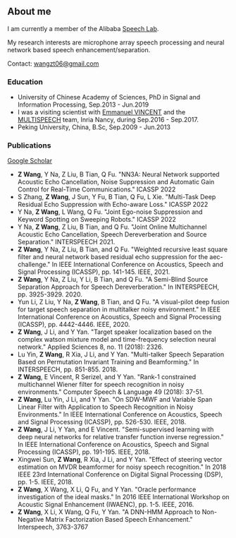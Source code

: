 ## About me

I am currently a member of the Alibaba [Speech Lab](https://damo.alibaba.com/labs/speech).

My research interests are microphone array speech processing and neural network based speech enhancement/separation.

Contact: wangzt06@gmail.com

### Education

* University of Chinese Academy of Sciences, PhD in Signal and Information Processing, Sep.2013 - Jun.2019
* I was a visiting scientist with [Emmanuel VINCENT](https://members.loria.fr/EVincent/) and the [MULTISPEECH](https://team.inria.fr/multispeech/) team, Inria Nancy, during Sep.2016 - Sep.2017.
* Peking University, China, B.Sc, Sep.2009 - Jun.2013

### Publications

[Google Scholar](https://scholar.google.com/citations?user=V526tBsAAAAJ&hl=en)

* **Z Wang**, Y Na, Z Liu, B Tian, Q Fu. "NN3A: Neural Network supported Acoustic Echo Cancellation, Noise Suppression and Automatic Gain Control for Real-Time Communications." ICASSP 2022
* S Zhang, **Z Wang**, J Sun, Y Fu, B Tian, Q Fu, L Xie. "Multi-Task Deep Residual Echo Suppression with Echo-aware Loss." ICASSP 2022
* Y Na, **Z Wang**, L Wang, Q Fu. "Joint Ego-noise Suppression and Keyword Spotting on Sweeping Robots." ICASSP 2022
* Y Na, **Z Wang**, Z Liu, B Tian, and Q Fu. "Joint Online Multichannel Acoustic Echo Cancellation, Speech Dereverberation and Source Separation." INTERSPEECH 2021.
* **Z Wang**, Y Na, Z Liu, B Tian, and Q Fu. "Weighted recursive least square filter and neural network based residual echo suppression for the aec-challenge." In IEEE International Conference on Acoustics, Speech and Signal Processing (ICASSP), pp. 141-145. IEEE, 2021.
* **Z Wang**, Y Na, Z Liu, Y Li, B Tian, and Q Fu. "A Semi-Blind Source Separation Approach for Speech Dereverberation." In INTERSPEECH, pp. 3925-3929. 2020.
* Yun Li, Z Liu, Y Na, **Z Wang**, B Tian, and Q Fu. "A visual-pilot deep fusion for target speech separation in multitalker noisy environment." In IEEE International Conference on Acoustics, Speech and Signal Processing (ICASSP), pp. 4442-4446. IEEE, 2020.
* **Z Wang**, J Li, and Y Yan. "Target speaker localization based on the complex watson mixture model and time-frequency selection neural network." Applied Sciences 8, no. 11 (2018): 2326.
* Lu Yin, **Z Wang**, R Xia, J Li, and Y Yan. "Multi-talker Speech Separation Based on Permutation Invariant Training and Beamforming." In INTERSPEECH, pp. 851-855. 2018.
* **Z Wang**, E Vincent, R Serizel, and Y Yan. "Rank-1 constrained multichannel Wiener filter for speech recognition in noisy environments." Computer Speech & Language 49 (2018): 37-51.
* **Z Wang**, Lu Yin, J Li, and Y Yan. "On SDW-MWF and Variable Span Linear Filter with Application to Speech Recognition in Noisy Environments." In IEEE International Conference on Acoustics, Speech and Signal Processing (ICASSP), pp. 526-530. IEEE, 2018.
* **Z Wang**, J Li, Y Yan, and E Vincent. "Semi-supervised learning with deep neural networks for relative transfer function inverse regression." In IEEE International Conference on Acoustics, Speech and Signal Processing (ICASSP), pp. 191-195. IEEE, 2018.
* Xingwei Sun, **Z Wang**, R Xia, J Li, and Y Yan. "Effect of steering vector estimation on MVDR beamformer for noisy speech recognition." In 2018 IEEE 23rd International Conference on Digital Signal Processing (DSP), pp. 1-5. IEEE, 2018.
* **Z Wang**, X Wang, X Li, Q Fu, and Y Yan. "Oracle performance investigation of the ideal masks." In 2016 IEEE International Workshop on Acoustic Signal Enhancement (IWAENC), pp. 1-5. IEEE, 2016.
* **Z Wang**, X Li, X Wang, Q Fu, Y Yan. "A DNN-HMM Approach to Non-Negative Matrix Factorization Based Speech Enhancement." Interspeech, 3763-3767
